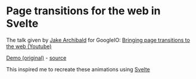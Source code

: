 # Page transitions for the web in Svelte

The talk given by [Jake Archibald](https://jakearchibald.com/) for GoogleIO:
[Bringing page transitions to the web (Youtube)](https://www.youtube.com/watch?v=JCJUPJ_zDQ4)

[Demo (original)](https://http203-playlist.netlify.app/) - [source](https://github.com/jakearchibald/http203-playlist)

This inspired me to recreate these animations using [Svelte](https://svelte.dev/)
